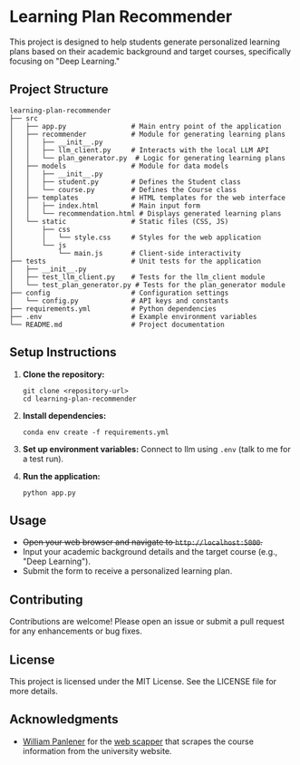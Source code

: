 # Learning Plan Recommender

This project is designed to help students generate personalized learning plans based on their academic background and target courses, specifically focusing on "Deep Learning."

## Project Structure

```
learning-plan-recommender
├── src
│   ├── app.py                # Main entry point of the application
│   ├── recommender           # Module for generating learning plans
│   │   ├── __init__.py
│   │   ├── llm_client.py     # Interacts with the local LLM API
│   │   └── plan_generator.py  # Logic for generating learning plans
│   ├── models                # Module for data models
│   │   ├── __init__.py
│   │   ├── student.py        # Defines the Student class
│   │   └── course.py         # Defines the Course class
│   ├── templates             # HTML templates for the web interface
│   │   ├── index.html        # Main input form
│   │   └── recommendation.html # Displays generated learning plans
│   └── static                # Static files (CSS, JS)
│       ├── css
│       │   └── style.css     # Styles for the web application
│       └── js
│           └── main.js       # Client-side interactivity
├── tests                     # Unit tests for the application
│   ├── __init__.py
│   ├── test_llm_client.py    # Tests for the llm_client module
│   └── test_plan_generator.py # Tests for the plan_generator module
├── config                    # Configuration settings
│   └── config.py             # API keys and constants
├── requirements.yml          # Python dependencies
├── .env                      # Example environment variables
└── README.md                 # Project documentation
```

## Setup Instructions

1. **Clone the repository:**
   ```
   git clone <repository-url>
   cd learning-plan-recommender
   ```

2. **Install dependencies:**
   ```
   conda env create -f requirements.yml
   ```

3. **Set up environment variables:**
   Connect to llm using `.env` (talk to me for a test run).

4. **Run the application:**
   ```
   python app.py
   ```

## Usage

- ~~Open your web browser and navigate to `http://localhost:5000`.~~
- Input your academic background details and the target course (e.g., "Deep Learning").
- Submit the form to receive a personalized learning plan.

## Contributing

Contributions are welcome! Please open an issue or submit a pull request for any enhancements or bug fixes.

## License

This project is licensed under the MIT License. See the LICENSE file for more details.

## Acknowledgments
- [William Panlener](https://github.com/qwestduck) for the [web scapper](https://github.com/qwestduck/abet-catalog-generator) that scrapes the course information from the university website.
